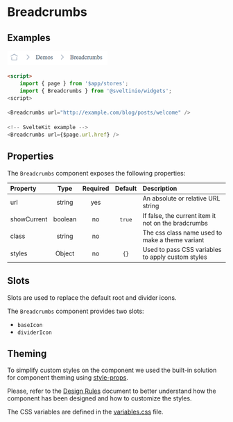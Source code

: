 # Breadcrumbs

## Examples

<img src="./assets/images/default.png" alt="Breadcrumbs - Default" />

```html
<script>
    import { page } from '$app/stores';
    import { Breadcrumbs } from '@sveltinio/widgets';
<script>

<Breadcrumbs url="http://example.com/blog/posts/welcome" />

<!-- SvelteKit example -->
<Breadcrumbs url={$page.url.href} />
```

## Properties

The `Breadcrumbs` component exposes the following properties:

| Property    | Type    | Required | Default | Description                                         |
| :---------- | :-----: | :------: | :-----: | :-------------------------------------------------- |
| url         | string  |    yes   |         | An absolute or relative URL string                  |
| showCurrent | boolean |    no    | `true`  | If false, the current item it not on the bradcrumbs |
| class       | string  |    no    |         | The css class name used to make a theme variant     |
| styles      | Object  |    no    | `{}`    | Used to pass CSS variables to apply custom styles   |

## Slots

Slots are used to replace the default root and divider icons.

The `Breadcrumbs` component provides two slots:

- `baseIcon`
- `dividerIcon`

## Theming

To simplify custom styles on the component we used the built-in solution for component theming using [style-props].

Please, refer to the [Design Rules] document to better understand how the component has been designed and how to customize the styles.

The CSS variables are defined in the [variables.css](./variables.css) file.

<!-- Resources -->
[style-props]: https://svelte.dev/docs#template-syntax-component-directives---style-props
[Design Rules]: https://github.com/sveltinio/components-library/blob/main/docs/design-rules.md
